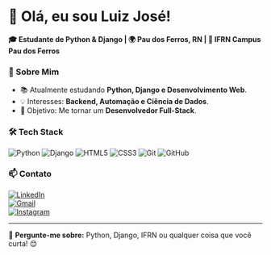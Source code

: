 # 👋 Olá, eu sou Luiz José! 

**🎓 Estudante de Python & Django | 🌍 Pau dos Ferros, RN | 🏫 IFRN Campus Pau dos Ferros**  

### 🚀 Sobre Mim  
- 📚 Atualmente estudando **Python, Django e Desenvolvimento Web**.  
- 💡 Interesses: **Backend, Automação e Ciência de Dados**.  
- 🎯 Objetivo: Me tornar um **Desenvolvedor Full-Stack**.  

### 🛠 Tech Stack  
![Python](https://img.shields.io/badge/-Python-3776AB?logo=python&logoColor=white)
![Django](https://img.shields.io/badge/-Django-092E20?logo=django&logoColor=white)
![HTML5](https://img.shields.io/badge/-HTML5-E34F26?logo=html5&logoColor=white)
![CSS3](https://img.shields.io/badge/-CSS3-1572B6?logo=css3&logoColor=white)
![Git](https://img.shields.io/badge/-Git-F05032?logo=git&logoColor=white)
![GitHub](https://img.shields.io/badge/-GitHub-181717?logo=github)

### 📫 Contato  
[![LinkedIn](https://img.shields.io/badge/-LinkedIn-0077B5?logo=linkedin)](https://linkedin.com/in/luiz-andrade-90a92a227)  
[![Gmail](https://img.shields.io/badge/-Gmail-D14836?logo=gmail&logoColor=white)](lu1zx.dev@gmail.com)  
[![Instagram](https://img.shields.io/badge/-Instagram-E4405F?logo=instagram&logoColor=white)](https://instagram.com/lu1z_nt) 

---

💬 **Pergunte-me sobre:** Python, Django, IFRN ou qualquer coisa que você curta! 😊  
